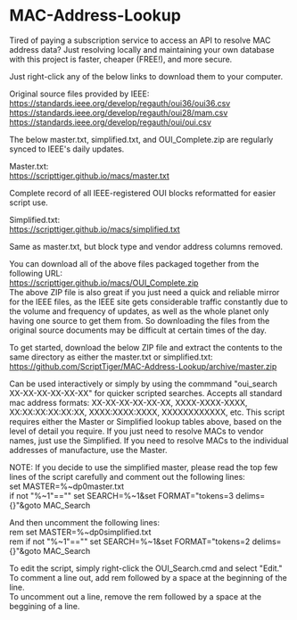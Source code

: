 # MAC-Address-Lookup
Tired of paying a subscription service to access an API to resolve MAC address data? Just resolving locally and maintaining your own database with this project is faster, cheaper (FREE!), and more secure.

Just right-click any of the below links to download them to your computer.

Original source files provided by IEEE:  
https://standards.ieee.org/develop/regauth/oui36/oui36.csv  
https://standards.ieee.org/develop/regauth/oui28/mam.csv  
https://standards.ieee.org/develop/regauth/oui/oui.csv

The below master.txt, simplified.txt, and OUI_Complete.zip are regularly synced to IEEE's daily updates.

Master.txt:  
https://scripttiger.github.io/macs/master.txt

Complete record of all IEEE-registered OUI blocks reformatted for easier script use.

Simplified.txt:  
https://scripttiger.github.io/macs/simplified.txt

Same as master.txt, but block type and vendor address columns removed.

You can download all of the above files packaged together from the following URL:  
https://scripttiger.github.io/macs/OUI_Complete.zip  
The above ZIP file is also great if you just need a quick and reliable mirror for the IEEE files, as the IEEE site gets considerable traffic constantly due to the volume and frequency of updates, as well as the whole planet only having one source to get them from. So downloading the files from the original source documents may be difficult at certain times of the day.

To get started, download the below ZIP file and extract the contents to the same directory as either the master.txt or simplified.txt:  
https://github.com/ScriptTiger/MAC-Address-Lookup/archive/master.zip

Can be used interactively or simply by using the commmand "oui_search XX-XX-XX-XX-XX-XX" for quicker scripted searches. Accepts all standard mac address formats: XX-XX-XX-XX-XX-XX, XXXX-XXXX-XXXX, XX:XX:XX:XX:XX:XX, XXXX:XXXX:XXXX, XXXXXXXXXXXX, etc. This script requires either the Master or Simplified lookup tables above, based on the level of detail you require. If you just need to resolve MACs to vendor names, just use the Simplified. If you need to resolve MACs to the individual addresses of manufacture, use the Master.

NOTE: If you decide to use the simplified master, please read the top few lines of the script carefully and comment out the following lines:  
set MASTER=%~dp0master.txt  
if not "%~1"=="" set SEARCH=%~1&set FORMAT="tokens=3 delims={}"&goto MAC_Search  

And then uncomment the following lines:  
rem set MASTER=%~dp0simplified.txt  
rem if not "%~1"=="" set SEARCH=%~1&set FORMAT="tokens=2 delims={}"&goto MAC_Search  

To edit the script, simply right-click the OUI_Search.cmd and select "Edit."  
To comment a line out, add rem followed by a space at the beginning of the line.  
To uncomment out a line, remove the rem followed by a space at the beggining of a line.
